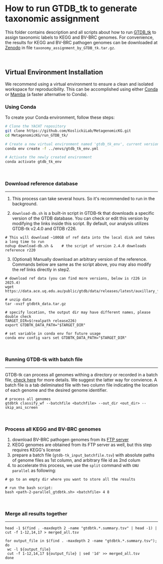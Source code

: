 # How to run GTDB_tk to generate taxonomic assignment
This folder contains description and all scripts about how to run [GTDB_tk](https://github.com/Ecogenomics/GTDBTk) to assign taxonomic labels to KEGG and BV-BRC genomes. For convenience, the results for KEGG and BV-BRC pathogen genomes can be downloaded at [Zenodo](https://zenodo.org/records/10806617) in file `taxonomy_assignment_by_GTDB_tk.tar.gz`.

</br>

## Virtual Environment Installation

We recommend using a virtual environment to ensure a clean and isolated workspace for reproducibility. This can be accomplished using either [Conda](https://conda.io/projects/conda/en/latest/user-guide/install/index.html) or [Mamba](https://github.com/mamba-org/mamba) (a faster alternative to Conda).

### Using Conda
To create your Conda environment, follow these steps:

```bash
# Clone the YACHT repository
git clone https://github.com/KoslickiLab/MetagenomicKG.git
cd MetagenomicKG/run_GTDB_tk/

# Create a new virtual environment named 'gtdb_tk_env', current version is 2.4.0
conda env create -f ../envs/gtdb_tk_env.yml

# Activate the newly created environment
conda activate gtdb_tk_env
```

</br>

### Download reference database

---

1. This process can take several hours. So it's recommended to run in the background.

2. `download-db.sh` is a built-in script in GTDB-tk that downloads a specific version of the GTDB database. You can check or edit this version by modifying the links inside this script. By default, our analysis utilizes GTDB-tk v2.4.0 and GTDB r226.

```
# This will download ~100GB of ref data into the local disk and takes a long time to run
nohup download-db.sh &    # the script of version 2.4.0 downloads reference r220
```

3. (Optional) Manually download an arbitrary version of the reference. Commands below are same as the script above, you may also modify the ref links directly in step2.

```
# download ref data (you can find more versions, below is r226 in 2025.4)
wget https://data.ace.uq.edu.au/public/gtdb/data/releases/latest/auxillary_files/gtdbtk_package/full_package/gtdbtk_data.tar.gz

# unzip data
tar -xvzf gtdbtk_data.tar.gz

# specify location, the output dir may have different names, please double check
TARGET_DIR=$(realpath release226)
export GTDBTK_DATA_PATH="$TARGET_DIR"

# set variable in conda env for future usage
conda env config vars set GTDBTK_DATA_PATH="$TARGET_DIR"
```

</br>

### Running GTDB-tk with batch file

---

GTDB-tk can process all genomes withing a directory or recorded in a batch file, [check here](https://ecogenomics.github.io/GTDBTk/commands/classify_wf.html) for more details. We suggest the latter way for convience. A batch file is a tab deliminated file with two column file indicating the location of each genome and the desired genome identifier.

```
# process all genomes
gtdbtk classify_wf --batchfile <batchfile> --out_dir <out_dir> --skip_ani_screen
```

</br>

### Process all KEGG and BV-BRC genomes

1. download BV-BRC pathogen genomes from its [FTP server](https://www.bv-brc.org/docs/quick_references/ftp.html)
2. KEGG genomes are obtained from its FTP server as well, but this step requires KEGG's license
3. prepare a batch file (`gtdb-tk_input_batchfile.tsv`) with absolute paths of genome files as 1st column, and arbitrary file id as 2nd colum
4. to accelerate this process, we use the `split` command with `GNU parallel` as following:

```
# go to an empty dir where you want to store all the results

# run the bash script:
bash <path-2-parallel_gtdbtk.sh> <batchfile> 4 8 
```

</br>

### Merge all results together

---

```
head -1 $(find . -maxdepth 2 -name "gtdbtk.*.summary.tsv" | head -1) | cut -f 1-12,14,17 > merged_all.tsv

for output_file in $(find . -maxdepth 2 -name "gtdbtk.*.summary.tsv"); do
 wc -l ${output_file}
 cut -f 1-12,14,17 ${output_file} | sed '1d' >> merged_all.tsv
done
```



